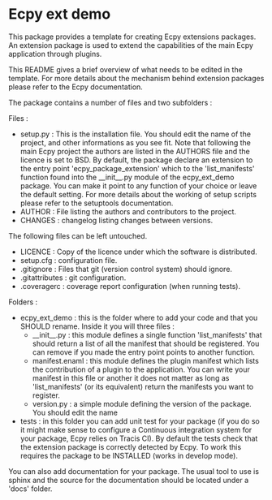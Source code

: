 Ecpy ext demo
=============

This package provides a template for creating Ecpy extensions packages. An
extension package is used to extend the capabilities of the main Ecpy
application through plugins.

This README gives a brief overview of what needs to be edited in the template.
For more details about the mechanism behind extension packages please refer to
the Ecpy documentation.

The package contains a number of files and two subfolders :

Files :

- setup.py : This is the installation file. You should edit the name of the
  project, and other informations as you see fit. Note that following the main
  Ecpy project the authors are listed in the AUTHORS file and the licence is
  set to BSD. By default, the package declare an extension to the entry point
  'ecpy_package_extension' which to the 'list_manifests' function found into
  the \_\_init\_\_.py module of the ecpy_ext_demo package. You can make it
  point to any function of your choice or leave the default setting.
  For more details about the working of setup scripts please refer to the
  setuptools documentation.
- AUTHOR : File listing the authors and contributors to the project.
- CHANGES : changelog listing changes between versions.

The following files can be left untouched.

- LICENCE : Copy of the licence under which the software is distributed.
- setup.cfg : configuration file.
- .gitignore : Files that git (version control system) should ignore.
- .gitattributes : git configuration.
- .coveragerc : coverage report configuration (when running tests).

Folders :

- ecpy_ext_demo : this is the folder where to add your code and that you SHOULD
  rename. Inside it you will three files :
    - \_\_init\_\_.py : this module defines a single function 'list_manifests' 
	  that
      should return a list of all the manifest that should be registered. You
      can remove if you made the entry point points to another function.
    - manifest.enaml : this module defines the plugin manifest which lists the
      contribution of a plugin to the application. You can write your manifest
      in this file or another it does not matter as long as 'list_manifests' 
	  (or its equivalent) return the manifests you want to register.
    - version.py : a simple module defining the version of the package. You
      should edit the name
- tests : in this folder you can add unit test for your package (if you do so
  it might make sense to configure a Continuous integration system for your
  package, Ecpy relies on Tracis CI). By default the tests check that the
  extension package is correctly detected by Ecpy. To work this requires the
  package to be INSTALLED (works in develop mode).

You can also add documentation for your package. The usual tool to use is
sphinx and the source for the documentation should be located under a 'docs'
folder.

